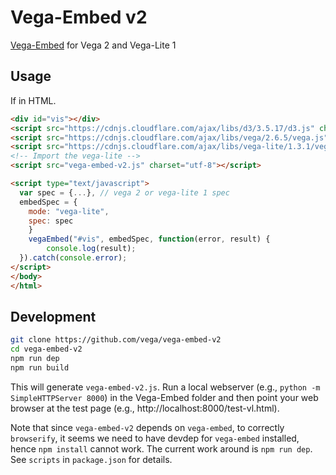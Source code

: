 # Vega-Embed v2

[Vega-Embed](https://github.com/vega/vega-embed) for Vega 2 and Vega-Lite 1

## Usage
If in HTML.
```html
<div id="vis"></div>
<script src="https://cdnjs.cloudflare.com/ajax/libs/d3/3.5.17/d3.js" charset="utf-8"></script>
<script src="https://cdnjs.cloudflare.com/ajax/libs/vega/2.6.5/vega.js" charset="utf-8"></script>
<script src="https://cdnjs.cloudflare.com/ajax/libs/vega-lite/1.3.1/vega-lite.js" charset="utf-8"></script>
<!-- Import the vega-lite -->
<script src="vega-embed-v2.js" charset="utf-8"></script>

<script type="text/javascript">
  var spec = {...}, // vega 2 or vega-lite 1 spec
  embedSpec = {
    mode: "vega-lite",
    spec: spec
    }
    vegaEmbed("#vis", embedSpec, function(error, result) {
        console.log(result);
  }).catch(console.error);
</script>
</body>
</html>
```

## Development
```sh
git clone https://github.com/vega/vega-embed-v2
cd vega-embed-v2
npm run dep
npm run build
```
This will generate `vega-embed-v2.js`. Run a local webserver (e.g., `python -m SimpleHTTPServer 8000`) in the Vega-Embed folder and then point your web browser at the test page (e.g., http://localhost:8000/test-vl.html).

Note that since `vega-embed-v2` depends on `vega-embed`, to correctly `browserify`, it seems we need to have devdep for `vega-embed` installed, hence `npm install` cannot work. The current work around is `npm run dep`. See `scripts` in `package.json` for details.